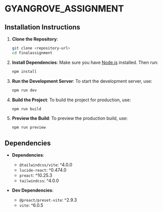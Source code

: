 # GYANGROVE_ASSIGNMENT

## Installation Instructions

1. **Clone the Repository**:
   ```bash
   git clone <repository-url>
   cd finalassignment
   ```

2. **Install Dependencies**:
   Make sure you have [Node.js](https://nodejs.org/) installed. Then run:
   ```bash
   npm install
   ```

3. **Run the Development Server**:
   To start the development server, use:
   ```bash
   npm run dev
   ```

4. **Build the Project**:
   To build the project for production, use:
   ```bash
   npm run build
   ```

5. **Preview the Build**:
   To preview the production build, use:
   ```bash
   npm run preview
   ```

## Dependencies
- **Dependencies**:
  - `@tailwindcss/vite`: ^4.0.0
  - `lucide-react`: ^0.474.0
  - `preact`: ^10.25.3
  - `tailwindcss`: ^4.0.0

- **Dev Dependencies**:
  - `@preact/preset-vite`: ^2.9.3
  - `vite`: ^6.0.5
